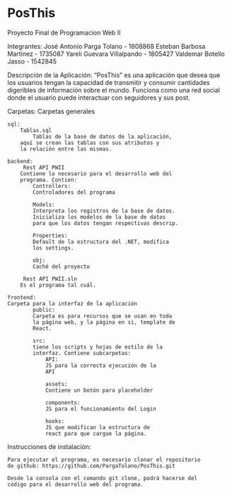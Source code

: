 # PosThis
Proyecto Final de Programacion Web II

Integrantes:
	José Antonio Parga Tolano  - 1808868
	Esteban Barbosa Martínez   - 1735087
	Yareli Guevara Villalpando - 1805427
	Valdemar Botello Jasso     - 1542845

Descripción de la Aplicación:
	“PosThis” es una aplicación que desea que los usuarios tengan
	la capacidad de transmitir y consumir cantidades digeribles 
	de información sobre el mundo. Funciona como una red social
	donde el usuario puede interactuar con seguidores y sus post.

Carpetas:
	Carpetas generales

	sql: 
	    Tablas.sql  
	     	Tablas de la base de datos de la aplicación, 
		aquí se crean las tablas con sus atributos y 
		la relación entre las mismas.

	backend: 
	     Rest API PWII
		Contiene lo necesario para el desarrollo web del
		programa. Contien:
			Controllers:
			Controladores del programa

			Models:
			Interpreta los registros de la base de datos.
			Inicializa los modelos de la base de datos
			para que los datos tengan respectivas descrip.
				
			Properties:
			Default de la estructura del .NET, modifica
			los settings.
				
			obj:
			Caché del proyecto
				
	     Rest API PWII.sln
		Es el programa tal cuál.

	frontend: 
	Carpeta para la interfaz de la aplicación 
			public:
			Carpeta es para recursos que se usan en toda
			la página web, y la página en si, template de
			React.

			src: 
			tiene los scripts y hojas de estilo de la 
			interfaz. Contiene subcarpetas:
				API:
				JS para la correcta ejecución de la
				API
			
				assets: 
				Contiene un botón para placeholder
				
				components:
				JS para el funcionamiento del Login

				hooks:
				JS que modifican la estructura de 
				react para que cargue la página.
		
Instrucciones de instalación:

	Para ejecutar el programa, es necesario clonar el repositorio
	de github: https://github.com/PargaTolano/PosThis.git

	Desde la consola con el comando git clone, podrá hacerse del
	código para el desarrollo web del programa.
	
